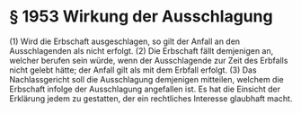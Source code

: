 # § 1953 Wirkung der Ausschlagung
(1) Wird die Erbschaft ausgeschlagen, so gilt der Anfall an den Ausschlagenden als nicht erfolgt.
(2) Die Erbschaft fällt demjenigen an, welcher berufen sein würde, wenn der Ausschlagende zur Zeit des Erbfalls nicht gelebt hätte; der Anfall gilt als mit dem Erbfall erfolgt.
(3) Das Nachlassgericht soll die Ausschlagung demjenigen mitteilen, welchem die Erbschaft infolge der Ausschlagung angefallen ist. Es hat die Einsicht der Erklärung jedem zu gestatten, der ein rechtliches Interesse glaubhaft macht.